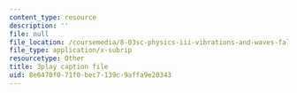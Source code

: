 ```yaml
---
content_type: resource
description: ''
file: null
file_location: /coursemedia/8-03sc-physics-iii-vibrations-and-waves-fall-2016/8e6470f071f0bec7139c9affa9e20343_FCFpaKcpuXQ.srt
file_type: application/x-subrip
resourcetype: Other
title: 3play caption file
uid: 8e6470f0-71f0-bec7-139c-9affa9e20343
---
```

